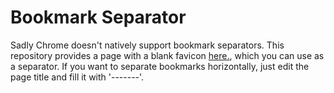 # Bookmark Separator

Sadly Chrome doesn't natively support bookmark separators.
This repository provides a page with a blank favicon [here.](https://jonatanschneider.github.io/bookmark-separator/), which you can use as a separator.
If you want to separate bookmarks horizontally, just edit the page title and fill it with '-------'.
